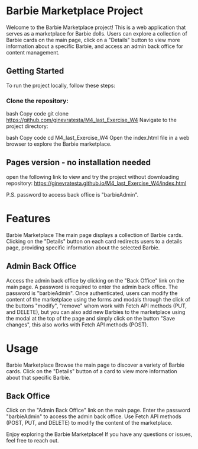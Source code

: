# Barbie Marketplace Project
Welcome to the Barbie Marketplace project! This is a web application that serves as a marketplace for Barbie dolls. Users can explore a collection of Barbie cards on the main page, click on a "Details" button to view more information about a specific Barbie, and access an admin back office for content management.

## Getting Started
To run the project locally, follow these steps:

### Clone the repository:

bash
Copy code
git clone https://github.com/ginevratesta/M4_last_Exercise_W4
Navigate to the project directory:

bash
Copy code
cd M4_last_Exercise_W4
Open the index.html file in a web browser to explore the Barbie marketplace.

## Pages version - no installation needed
open the following link to view and try the project without downloading repository:
https://ginevratesta.github.io/M4_last_Exercise_W4/index.html

P.S. password to access back office is "barbieAdmin".

# Features
Barbie Marketplace
The main page displays a collection of Barbie cards.
Clicking on the "Details" button on each card redirects users to a details page, providing specific information about the selected Barbie.

## Admin Back Office
Access the admin back office by clicking on the "Back Office" link on the main page.
A password is required to enter the admin back office. The password is "barbieAdmin".
Once authenticated, users can modify the content of the marketplace using the forms and modals through the click of the buttons "modify", "remove" whom work with Fetch API methods (PUT, and DELETE), but you can also add new Barbies to the marketplace using the modal at the top of the page and simply click on the button "Save changes", this also  works with Fetch API methods (POST).

# Usage
Barbie Marketplace
Browse the main page to discover a variety of Barbie cards.
Click on the "Details" button of a card to view more information about that specific Barbie.
## Back Office
Click on the "Admin Back Office" link on the main page.
Enter the password "barbieAdmin" to access the admin back office.
Use Fetch API methods (POST, PUT, and DELETE) to modify the content of the marketplace.


Enjoy exploring the Barbie Marketplace! If you have any questions or issues, feel free to reach out.